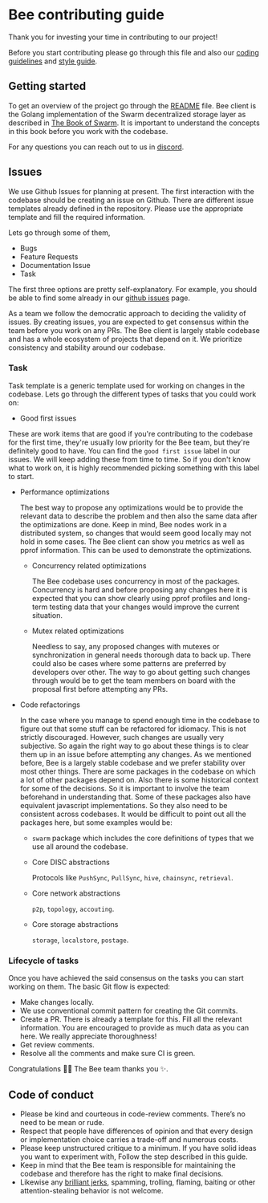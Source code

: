 # Bee contributing guide

Thank you for investing your time in contributing to our project!

Before you start contributing please go through this file and also our [coding guidelines](./CODING.md) and [style guide](./CODINGSTYLE.md).

## Getting started

To get an overview of the project go through the [README](./README.md) file. Bee client is the Golang implementation of the Swarm decentralized storage layer as described in [The Book of Swarm](https://www.ethswarm.org/The-Book-of-Swarm.pdf). It is important to understand the concepts in this book before you work with the codebase.

For any questions you can reach out to us in [discord](https://discord.com/invite/GU22h2utj6).

## Issues

We use Github Issues for planning at present. The first interaction with the codebase should be creating an issue on Github. There are different issue templates already defined in the repository. Please use the appropriate template and fill the required information.

Lets go through some of them,

- Bugs
- Feature Requests
- Documentation Issue
- Task

The first three options are pretty self-explanatory. For example, you should be able to find some already in our [github issues](https://github.com/ethersphere/bee/issues) page.

As a team we follow the democratic approach to deciding the validity of issues. By creating issues, you are expected to get consensus within the team before you work on any PRs. The Bee client is largely stable codebase and has a whole ecosystem of projects that depend on it. We prioritize consistency and stability around our codebase.

### Task

Task template is a generic template used for working on changes in the codebase. Lets go through the different types of tasks that you could work on:

- Good first issues

These are work items that are good if you're contributing to the codebase for the first time, they're usually low priority for the Bee team, but they're definitely good to have. You can find the `good first issue` label in our issues. We will keep adding these from time to time. So if you don't know what to work on, it is highly recommended picking something with this label to start.

- Performance optimizations

  The best way to propose any optimizations would be to provide the relevant data to describe the problem and then also the same data after the optimizations are done. Keep in mind, Bee nodes work in a distributed system, so changes that would seem good locally may not hold in some cases. The Bee client can show you metrics as well as pprof information. This can be used to demonstrate the optimizations.

  - Concurrency related optimizations

    The Bee codebase uses concurrency in most of the packages. Concurrency is hard and before proposing any changes here it is expected that you can show clearly using pprof profiles and long-term testing data that your changes would improve the current situation.

  - Mutex related optimizations

    Needless to say, any proposed changes with mutexes or synchronization in general needs thorough data to back up. There could also be cases where some patterns are preferred by developers over other. The way to go about getting such changes through would be to get the team members on board with the proposal first before attempting any PRs.

- Code refactorings

  In the case where you manage to spend enough time in the codebase to figure out that some stuff can be refactored for idiomacy. This is not strictly discouraged. However, such changes are usually very subjective. So again the right way to go about these things is to clear them up in an issue before attempting any changes. As we mentioned before, Bee is a largely stable codebase and we prefer stability over most other things. There are some packages in the codebase on which a lot of other packages depend on. Also there is some historical context for some of the decisions. So it is important to involve the team beforehand in understanding that. Some of these packages also have equivalent javascript implementations. So they also need to be consistent across codebases. It would be difficult to point out all the packages here, but some examples would be:

  - `swarm` package which includes the core definitions of types that we use all around the codebase.

  - Core DISC abstractions

    Protocols like `PushSync`, `PullSync`, `hive`, `chainsync`, `retrieval`.

  - Core network abstractions

    `p2p`, `topology`, `accouting`.

  - Core storage abstractions

    `storage`, `localstore`, `postage`.


### Lifecycle of tasks

Once you have achieved the said consensus on the tasks you can start working on them. The basic Git flow is expected:

- Make changes locally.
- We use conventional commit pattern for creating the Git commits.
- Create a PR. There is already a template for this. Fill all the relevant information. You are encouraged to provide as much data as you can here. We really appreciate thoroughness!
- Get review comments.
- Resolve all the comments and make sure CI is green.

Congratulations :tada::tada: The Bee team thanks you :sparkles:.

## Code of conduct

- Please be kind and courteous in code-review comments. There’s no need to be mean or rude.
- Respect that people have differences of opinion and that every design or implementation choice carries a trade-off and numerous costs.
- Please keep unstructured critique to a minimum. If you have solid ideas you want to experiment with, Follow the step described in this guide.
- Keep in mind that the Bee team is responsible for maintaining the codebase and therefore has the right to make final decisions.
- Likewise any [brilliant jerks](https://www.brendangregg.com/blog/2017-11-13/brilliant-jerks.html), spamming, trolling, flaming, baiting or other attention-stealing behavior is not welcome.
